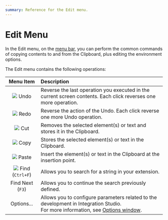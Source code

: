 ```yaml
---
summary: Reference for the Edit menu.
---
```

# Edit Menu

In the Edit menu, on the [menu bar](<../../workspace.md>), you can perform the common commands of copying contents to and from the Clipboard, plus editing the environment options.

The Edit menu contains the following operations:


Menu Item | Description
:--------:|:-----------
![](images/file-undo.gif) Undo | Reverse the last operation you executed in the current screen contents. Each click reverses one more operation.
![](images/file-redo.gif) Redo | Reverse the action of the Undo. Each click reverse one more Undo operation.
![](images/file-cut.gif) Cut | Removes the selected element(s) or text and stores it in the Clipboard.
![](images/file-copy.gif) Copy | Stores the selected element(s) or text in the Clipboard.
![](images/file-paste.gif) Paste | Insert the element(s) or text in the Clipboard at the insertion point.
![](images/edit-find.gif) Find (`Ctrl+F`) | Allows you to search for a string in your extension.
Find Next (`F3`) | Allows you to continue the search previously defined.
Options... | Allows you to configure parameters related to the development in Integration Studio.<br/>For more information, see [Options window](<options.md>).
